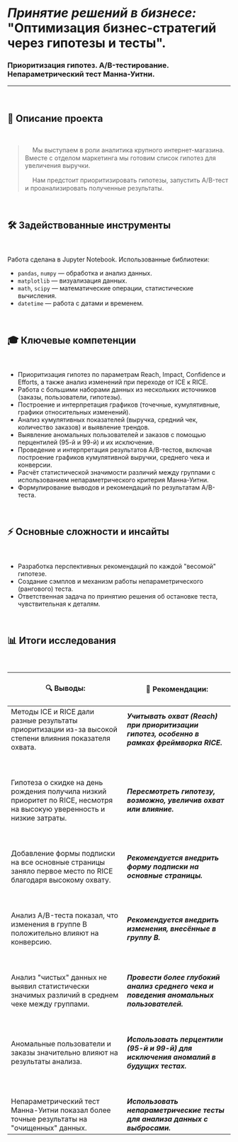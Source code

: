 # _Принятие решений в бизнесе:_ <br>"Оптимизация бизнес-стратегий через гипотезы и тесты".
### Приоритизация гипотез. A/B-тестирование. Непараметрический тест Манна-Уитни.

***
<br>

## 📌 Описание проекта

<br>

> ᅠ Мы выступаем в роли аналитика крупного интернет-магазина. Вместе с отделом маркетинга мы готовим список гипотез для увеличения выручки.
>
> ᅠ Нам предстоит приоритизировать гипотезы, запустить A/B-тест и проанализировать полученные результаты.

<br>

## 🛠 Задействованные инструменты

<br>

Работа сделана в Jupyter Notebook. Использованные библиотеки:
- `pandas`, `numpy` — обработка и анализ данных.
- `matplotlib` — визуализация данных.
- `math`, `scipy` — математические операции, статистические вычисления.
- `datetime` — работа с датами и временем.

<br>

## 🎓 Ключевые компетенции

<br>

- Приоритизация гипотез по параметрам Reach, Impact, Confidence и Efforts, а также анализ изменений при переходе от ICE к RICE.
- Работа с большими наборами данных из нескольких источников (заказы, пользователи, гипотезы).
- Построение и интерпретация графиков (точечные, кумулятивные, графики относительных изменений).
- Анализ кумулятивных показателей (выручка, средний чек, количество заказов) и выявление трендов.
- Выявление аномальных пользователей и заказов с помощью перцентилей (95-й и 99-й) и их исключение.
- Проведение и интерпретация результатов A/B-тестов, включая построение графиков кумулятивной выручки, среднего чека и конверсии.
- Расчёт статистической значимости различий между группами с использованием непараметрического критерия Манна-Уитни.
- Формулирование выводов и рекомендаций по результатам A/B-теста.

<br>

## ⚡ Основные сложности и инсайты

<br>

- Разработка перспективных рекомендаций по каждой "весомой" гипотезе.
- Создание сэмплов и механизм работы непараметрического (рангового) теста.
- Ответственная задача по принятию решения об остановке теста, чувствительная к деталям.

<br>

## 📊 Итоги исследования <br>

<br>

| <br> 🔍 **Выводы:** <br><br> | <br> 🎯 **Рекомендации:** <br><br> |
|-----------------------------------------------------------------------------------------------------------------------|-----------------------------------------------------------------------------------------------------------------------|
|  Методы ICE и RICE дали разные результаты приоритизации из-за высокой степени влияния показателя охвата.  |  ___Учитывать охват (Reach) при приоритизации гипотез, особенно в рамках фреймворка RICE.___ |ᅠ ᅠ ᅠ ᅠ ᅠ ᅠ ᅠ ᅠ ᅠ ᅠ ᅠ ᅠ ᅠ ᅠ ᅠ ᅠ ᅠ ᅠ ᅠ ᅠ ᅠ ᅠ ᅠ ᅠ ᅠ ᅠ ᅠ ᅠ ᅠ ᅠ ᅠ ᅠ ᅠ ᅠ ᅠ ᅠ ᅠ ᅠ ᅠ ᅠ ᅠ ᅠ ᅠ ᅠ 
|ᅠ ᅠ ᅠ ᅠ ᅠ ᅠ ᅠ ᅠ ᅠ ᅠ ᅠ ᅠ ᅠ ᅠ ᅠ ᅠ ᅠ ᅠ ᅠ ᅠ ᅠ ᅠ |ᅠ ᅠ ᅠ ᅠ ᅠ ᅠ ᅠ ᅠ ᅠ ᅠ ᅠ ᅠ ᅠ ᅠ ᅠ ᅠ ᅠ ᅠ ᅠ ᅠ ᅠ ᅠ |
|  Гипотеза о скидке на день рождения получила низкий приоритет по RICE, несмотря на высокую уверенность и низкие затраты.  |  ___Пересмотреть гипотезу, возможно, увеличив охват или влияние.___ |
|ᅠ ᅠ ᅠ ᅠ ᅠ ᅠ ᅠ ᅠ ᅠ ᅠ ᅠ ᅠ ᅠ ᅠ ᅠ ᅠ ᅠ ᅠ ᅠ ᅠ ᅠ ᅠ |ᅠ ᅠ ᅠ ᅠ ᅠ ᅠ ᅠ ᅠ ᅠ ᅠ ᅠ ᅠ ᅠ ᅠ ᅠ ᅠ ᅠ ᅠ ᅠ ᅠ ᅠ ᅠ |
|  Добавление формы подписки на все основные страницы заняло первое место по RICE благодаря высокому охвату.  |  ___Рекомендуется внедрить форму подписки на основные страницы.___ |
|ᅠ ᅠ ᅠ ᅠ ᅠ ᅠ ᅠ ᅠ ᅠ ᅠ ᅠ ᅠ ᅠ ᅠ ᅠ ᅠ ᅠ ᅠ ᅠ ᅠ ᅠ ᅠ |ᅠ ᅠ ᅠ ᅠ ᅠ ᅠ ᅠ ᅠ ᅠ ᅠ ᅠ ᅠ ᅠ ᅠ ᅠ ᅠ ᅠ ᅠ ᅠ ᅠ ᅠ ᅠ |
|  Анализ A/B-теста показал, что изменения в группе B положительно влияют на конверсию.  |  ___Рекомендуется внедрить изменения, внесённые в группу B.___ |
|ᅠ ᅠ ᅠ ᅠ ᅠ ᅠ ᅠ ᅠ ᅠ ᅠ ᅠ ᅠ ᅠ ᅠ ᅠ ᅠ ᅠ ᅠ ᅠ ᅠ ᅠ ᅠ |ᅠ ᅠ ᅠ ᅠ ᅠ ᅠ ᅠ ᅠ ᅠ ᅠ ᅠ ᅠ ᅠ ᅠ ᅠ ᅠ ᅠ ᅠ ᅠ ᅠ ᅠ ᅠ |
|  Анализ "чистых" данных не выявил статистически значимых различий в среднем чеке между группами.  |  ___Провести более глубокий анализ среднего чека и поведения аномальных пользователей.___ |
|ᅠ ᅠ ᅠ ᅠ ᅠ ᅠ ᅠ ᅠ ᅠ ᅠ ᅠ ᅠ ᅠ ᅠ ᅠ ᅠ ᅠ ᅠ ᅠ ᅠ ᅠ ᅠ |ᅠ ᅠ ᅠ ᅠ ᅠ ᅠ ᅠ ᅠ ᅠ ᅠ ᅠ ᅠ ᅠ ᅠ ᅠ ᅠ ᅠ ᅠ ᅠ ᅠ ᅠ ᅠ |
|  Аномальные пользователи и заказы значительно влияют на результаты анализа.  |  ___Использовать перцентили (95-й и 99-й) для исключения аномалий в будущих тестах.___ |
|ᅠ ᅠ ᅠ ᅠ ᅠ ᅠ ᅠ ᅠ ᅠ ᅠ ᅠ ᅠ ᅠ ᅠ ᅠ ᅠ ᅠ ᅠ ᅠ ᅠ ᅠ ᅠ |ᅠ ᅠ ᅠ ᅠ ᅠ ᅠ ᅠ ᅠ ᅠ ᅠ ᅠ ᅠ ᅠ ᅠ ᅠ ᅠ ᅠ ᅠ ᅠ ᅠ ᅠ ᅠ |
|  Непараметрический тест Манна-Уитни показал более точные результаты на "очищенных" данных.  |  ___Использовать непараметрические тесты для анализа данных с выбросами.___ |
